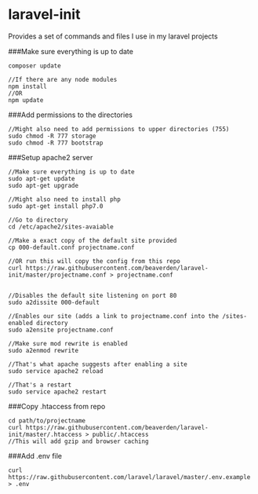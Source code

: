 # laravel-init
Provides a set of commands and files I use in my laravel projects

###Make sure everything is up to date
```
composer update

//If there are any node modules
npm install
//OR
npm update
```

###Add permissions to the directories

```
//Might also need to add permissions to upper directories (755)
sudo chmod -R 777 storage
sudo chmod -R 777 bootstrap
```

###Setup apache2 server

```
//Make sure everything is up to date
sudo apt-get update
sudo apt-get upgrade

//Might also need to install php
sudo apt-get install php7.0

//Go to directory
cd /etc/apache2/sites-avaiable

//Make a exact copy of the default site provided
cp 000-default.conf projectname.conf

//OR run this will copy the config from this repo
curl https://raw.githubusercontent.com/beaverden/laravel-init/master/projectname.conf > projectname.conf


//Disables the default site listening on port 80
sudo a2dissite 000-default

//Enables our site (adds a link to projectname.conf into the /sites-enabled directory
sudo a2ensite projectname.conf

//Make sure mod rewrite is enabled
sudo a2enmod rewrite

//That's what apache suggests after enabling a site
sudo service apache2 reload

//That's a restart
sudo service apache2 restart
```

###Copy .htaccess from repo
```
cd path/to/projectname
curl https://raw.githubusercontent.com/beaverden/laravel-init/master/.htaccess > public/.htaccess
//This will add gzip and browser caching
```

###Add .env file
```
curl https://raw.githubusercontent.com/laravel/laravel/master/.env.example > .env
```
